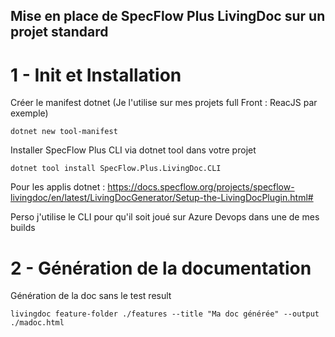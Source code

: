 ## Mise en place de SpecFlow Plus LivingDoc sur un projet standard

# 1 - Init et Installation

Créer le manifest dotnet (Je l'utilise sur mes projets full Front : ReacJS par exemple)

```
dotnet new tool-manifest
```


Installer SpecFlow Plus CLI via dotnet tool dans votre projet

```
dotnet tool install SpecFlow.Plus.LivingDoc.CLI
```

Pour les applis dotnet : https://docs.specflow.org/projects/specflow-livingdoc/en/latest/LivingDocGenerator/Setup-the-LivingDocPlugin.html#


Perso j'utilise le CLI pour qu'il soit joué sur Azure Devops dans une de mes builds

# 2 - Génération de la documentation

Génération de la doc sans le test result

```
livingdoc feature-folder ./features --title "Ma doc générée" --output ./madoc.html
```
